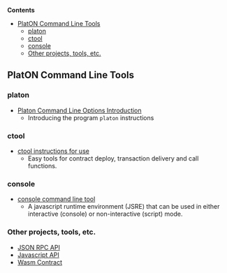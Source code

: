 <!-- START doctoc generated TOC please keep comment here to allow auto update -->
<!-- DON'T EDIT THIS SECTION, INSTEAD RE-RUN doctoc TO UPDATE -->
**Contents**

- [PlatON Command Line Tools](#platon-command-line-tools)
  - [platon](#platon)
  - [ctool](#ctool)
  - [console](#console)
  - [Other projects, tools, etc.](#other-projects-tools-etc)

<!-- END doctoc generated TOC please keep comment here to allow auto update -->


## PlatON Command Line Tools

### platon 

* [Platon Command Line Options Introduction](en-us/cmd-line-interface/_command-line-options)
	- Introducing the program `platon` instructions

### ctool

* [ctool instructions for use](en-us/cmd-line-interface/_ctool-usage)
	- Easy tools for contract deploy, transaction delivery and call functions.

### console

* [console command line tool](en-us/cmd-line-interface/_javascript-console)
	- A javascript runtime environment (JSRE) that can be used in either interactive (console) or non-interactive (script) mode.

### Other projects, tools, etc.

* [JSON RPC API](https://github.com/ethereum/wiki/wiki/JSON-RPC)
* [Javascript API](https://github.com/ethereum/wiki/wiki/JavaScript-API)
* [Wasm Contract](en-us/%5BEnglish%5D-Wasm-Contract-Development-Guide)






